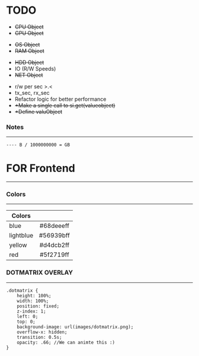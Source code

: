 # TODO
* ~~CPU Object~~
* ~~GPU Object~~
+ ~~OS Object~~
+ ~~RAM Object~~
* ~~HDD Object~~
* IO (R/W Speeds)
* ~~NET Object~~
+ r/w per sec >.<
+ tx_sec, rx_sec
+ Refactor logic for better performance
+ ~~+Make a single call to si.get(valueobject)~~
+ ~~+Define valuObject~~

### Notes
-----------------------
```
---- B / 1000000000 = GB   
```



# FOR Frontend
-----------------------

### Colors
-----------------------
| Colors        | |
| ------------- |:-------------:|
| blue | #68deeeff |
| lightblue | #56939bff |
| yellow | #d4dcb2ff |
| red | #5f2719ff |


### DOTMATRIX OVERLAY
-----------------------
```
.dotmatrix {
    height: 100%;
    width: 100%;
    position: fixed;
    z-index: 1;
    left: 0;
    top: 0;
    background-image: url(images/dotmatrix.png);
    overflow-x: hidden;
    transition: 0.5s;
    opacity: .66; //We can animte this :)
}
```

